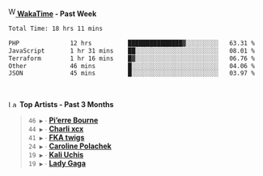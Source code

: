 <img src="https://github.com/dxnter/dxnter/assets/17434202/67b21fa4-d36d-46f9-9dec-f23d976b00ef" alt="WakaTime Logo" width="14" height="18"/><a href="https://wakatime.com/@dxnter" target="_blank"><strong> WakaTime</strong></a><strong> - Past Week</strong>

<!--START_SECTION:waka-->

```txt
Total Time: 18 hrs 11 mins

PHP              12 hrs          ███████████████▓░░░░░░░░░   63.31 %
JavaScript       1 hr 31 mins    ██░░░░░░░░░░░░░░░░░░░░░░░   08.01 %
Terraform        1 hr 16 mins    █▓░░░░░░░░░░░░░░░░░░░░░░░   06.76 %
Other            46 mins         █░░░░░░░░░░░░░░░░░░░░░░░░   04.06 %
JSON             45 mins         █░░░░░░░░░░░░░░░░░░░░░░░░   03.97 %
```

<!--END_SECTION:waka-->

<br/>

<!--START_LASTFM_ARTISTS:{"period": "3month", "rows": 6}-->
<a href="https://last.fm" target="_blank"><img src="https://user-images.githubusercontent.com/17434202/215290617-e793598d-d7c9-428f-9975-156db1ba89cc.svg" alt="Last.fm Logo" width="18" height="13"/></a> **Top Artists - Past 3 Months**

> `46 ▶️` ∙ **[Pi’erre Bourne](https://www.last.fm/music/Pi%E2%80%99erre+Bourne)**<br/>
> `44 ▶️` ∙ **[Charli xcx](https://www.last.fm/music/Charli+xcx)**<br/>
> `41 ▶️` ∙ **[FKA twigs](https://www.last.fm/music/FKA+twigs)**<br/>
> `24 ▶️` ∙ **[Caroline Polachek](https://www.last.fm/music/Caroline+Polachek)**<br/>
> `19 ▶️` ∙ **[Kali Uchis](https://www.last.fm/music/Kali+Uchis)**<br/>
> `19 ▶️` ∙ **[Lady Gaga](https://www.last.fm/music/Lady+Gaga)**<br/>
<!--END_LASTFM_ARTISTS-->
